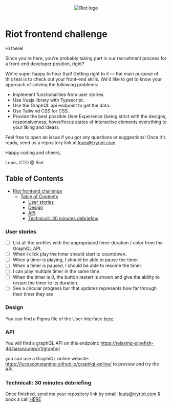 <p align="center">
  <img alt="Riot logo" src="https://tryriot.com/wp-content/themes/riot-2020-production/images/logo-purple.svg" />
  <br>
  <br>
</p>

# Riot frontend challenge

Hi there!

Since you're here, you're probably taking part in our recruitment process for a front-end developer position, right?

We're super happy to hear that! Getting right to it — the main purpose of this test is to check out your front-end skills. We'd like to get to know your approach of solving the following problems:

- Implement functionalities from user stories.
- Use Vuejs library with Typescript.
- Use the GraphQL api endpoint to get the data.
- Use Tailwind CSS for CSS.
- Provide the best possible User Experience (being strict with the designs, responsiveness, hover/focus states of interactive elements everything to your liking and ideas).

Feel free to open an issue if you got any questions or suggestions! Once it's ready, send us a repository link at louis@tryriot.com.

Happy coding and cheers,

Louis, CTO @ Riot

## Table of Contents

- [Riot frontend challenge](#riot-frontend-challenge)
  - [Table of Contents](#table-of-contents)
    - [User stories](#user-stories)
    - [Design](#design)
    - [API](#api)
    - [Technicall: 30 minutes debriefing](#technicall-30-minutes-debriefing)

### User stories

- [ ] List all the profiles with the appropriated timer duration / color from the GraphQL API.
- [ ] When I click play the timer should start to countdown.
- [ ] When a timer is playing, I should be able to pause the timer.
- [ ] When a timer is paused, I should be able to resume the timer.
- [ ] I can play multiple timer in the same time.
- [ ] When the timer is 0, the button restart is shown and give the ability to restart the timer to its duration.
- [ ] See a circular progress bar that updates represents how far through their timer they are

### Design

You can find a Figma file of the User Interface [here](https://www.figma.com/community/file/1042474100556545669/Riot-frontend-challenge).

### API

You will find a graphQL API on this endpoint: <https://relaxing-pipefish-44.hasura.app/v1/graphql>

you can use a GraphiQL online website: <https://lucasconstantino.github.io/graphiql-online/> to preview and try the API.

### Technicall: 30 minutes debriefing

Once finished, send me your repository link by email: louis@tryriot.com & book a call [HERE](https://calendly.com/louis-cibot/30min)
